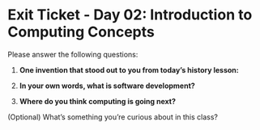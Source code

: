 # Exit Ticket - Day 02: Introduction to Computing Concepts

Please answer the following questions:

1. **One invention that stood out to you from today’s history lesson:**

2. **In your own words, what is software development?**

3. **Where do you think computing is going next?**

(Optional) What’s something you’re curious about in this class?